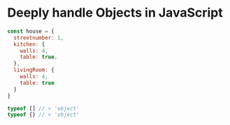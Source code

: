 # Deeply handle Objects in JavaScript

```js
const house = {
  streetnumber: 1,
  kitchen: {
    walls: 4,
    table: true,
  },
  livingRoom: {
    walls: 4,
    table: true
  }
}
```


```js
typeof [] // > 'object'
typeof {} // > 'object'
```
